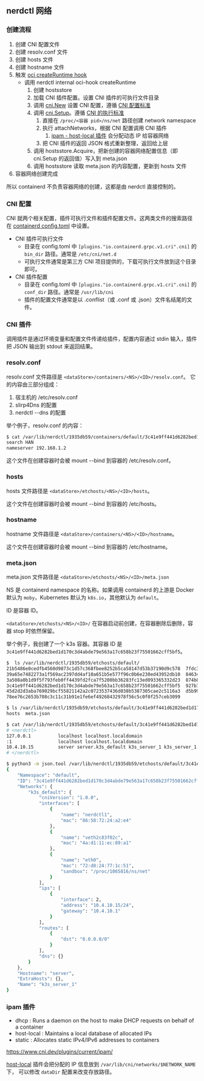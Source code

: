 ## nerdctl 网络

### 创建流程

1. 创建 CNI 配置文件
2. 创建 resolv.conf 文件
3. 创建 hosts 文件
4. 创建 hostname 文件
5. 触发 [oci createRuntime hook](https://github.com/opencontainers/runtime-spec/blob/main/runtime.md)
	- 调用 nerdctl internal oci-hook createRuntime
		1. 创建 hostsstore
		2. 加载 CNI 插件配置。设置 CNI 插件的可执行文件目录
		3. 调用 [cni.New](https://pkg.go.dev/github.com/containerd/go-cni#New) 设置 CNI 配置，遵循 [CNI 配置标准](https://www.cni.dev/docs/spec/#section-1-network-configuration-format)
		4. 调用 [cni.Setup](https://pkg.go.dev/github.com/containerd/go-cni#CNI.Setup)。遵循 [CNI 的执行标准](https://www.cni.dev/docs/spec/#section-3-execution-of-network-configurations)
			1. 直接在 `/proc/<容器 pid>/ns/net` 路径创建 network namespace
			2. 执行 attachNetworks，根据 CNI 配置调用 CNI 插件
				1. [ipam - host-local 插件](https://www.cni.dev/plugins/current/ipam/host-local/) 会分配动态 IP 给容器网络
			3. 把 CNI 插件的返回 JSON 格式重新整理，返回给上层
		5. 调用 hostsstore.Acquire，把新创建的容器网络配置信息（即 cni.Setup 的返回值）写入到 meta.json
		6. 调用 hostsstore 读取 meta.json 的内容配置，更新到 hosts 文件
6. 容器网络创建完成


所以 containerd 不负责容器网络的创建，这都是由 nerdctl 直接控制的。

### CNI 配置

CNI 就两个相关配置，插件可执行文件和插件配置文件。这两类文件的搜索路径在 [containerd config.toml](./containerd.md#config.toml) 中设置。

- CNI 插件可执行文件
  - 目录在 config.toml 中 `[plugins."io.containerd.grpc.v1.cri".cni]` 的 `bin_dir` 路径。通常是 `/etc/cni/net.d`
  - 可执行文件通常是第三方 CNI 项目提供的，下载可执行文件放到这个目录即可。
- CNI 插件配置
  - 目录在 config.toml 中 `[plugins."io.containerd.grpc.v1.cri".cni]` 的 `conf_dir` 路径。通常是 `/usr/lib/cni`
  - 插件的配置文件通常是以 .conflist（或 .conf 或 .json）文件名结尾的文件。

### CNI 插件

调用插件是通过环境变量和配置文件传递给插件，配置内容通过 stdin 输入，插件把 JSON 输出到 stdout 来返回结果。

### resolv.conf

resolv.conf 文件路径是 `<dataStore>/containers/<NS>/<ID>/resolv.conf`。
它的内容由三部分组成：

1. 宿主机的 /etc/resolv.conf
2. slirp4Dns 的配置
3. nerdctl --dns 的配置

举个例子，resolv.conf 的内容：

```sh
$ cat /var/lib/nerdctl/1935db59/containers/default/3c41e9ff441d6282bed1d170c3d4abde79e563a17c658b23f75501662cff5bf5/resolv.conf
search HAN
nameserver 192.168.1.2
```

这个文件在创建容器时会被 mount --bind 到容器的 /etc/resolv.conf。

### hosts

hosts 文件路径是 `<dataStore>/etchosts/<NS>/<ID>/hosts`。

这个文件在创建容器时会被 mount --bind 到容器的 /etc/hosts。

### hostname

hostname 文件路径是 `<dataStore>/containers/<NS>/<ID>/hostname`。

这个文件在创建容器时会被 mount --bind 到容器的 /etc/hostname。

### meta.json

meta.json 文件路径是 `<dataStore>/etchosts/<NS>/<ID>/meta.json`

NS 是 containerd namespace 的名称。如果调用 containerd 的上游是 Docker 默认为 `moby`，Kubernetes 默认为 `k8s.io`，其他默认为 `default`。

ID 是容器 ID。

`<dataStore>/etchosts/<NS>/<ID>/` 在容器启动前创建，在容器删除后删除，容器 stop 时依然保留。

举个例子，我创建了一个 k3s 容器。其容器 ID 是 `3c41e9ff441d6282bed1d170c3d4abde79e563a17c658b23f75501662cff5bf5`。

```sh
$  ls /var/lib/nerdctl/1935db59/etchosts/default/
21b5486e0cedfb4560d9873c1d57c368fbee8252b5ca58147d53b37190d9c578  7fdc35f51709ccbe8f5e84a7dbaf56edb8b7ff9f4644b05fa3e7dd873c4dd0c9
39a65e7482273a1f569ac2397dd4af10a651b5e577f96c0b6e230ed43952db10  846347fb07a6306da611c53136ffec09d04035de2752617976b0ed27b3004ac5
3a508a0b1d9f5f793feb0ff4439fd2fca7f5200bb36283fc13ed093365332d23  874b83075c1c2195e4fcff38dcde77d150411e9d667c43ab776175b041b0304a
3c41e9ff441d6282bed1d170c3d4abde79e563a17c658b23f75501662cff5bf5  927b7fe40db96b7dcfe2955e86922397c407a9956565318ccd527c65d1d2825a
45d2d2d3aba769029bcf55821142a2c0723537436d038b5387305cae2c5116a3  d5b993c9a7e00d182f85f5ba97c331cb6ee99dd75c8f82a7f6b11bbf50ea2018
78ee76c2653b708c3c11c31b91e1fe6ef49268432978f56c5c0f0f257ceb3099

$ ls /var/lib/nerdctl/1935db59/etchosts/default/3c41e9ff441d6282bed1d170c3d4abde79e563a17c658b23f75501662cff5bf5/
hosts  meta.json

$ cat /var/lib/nerdctl/1935db59/etchosts/default/3c41e9ff441d6282bed1d170c3d4abde79e563a17c658b23f75501662cff5bf5/hosts
# <nerdctl>
127.0.0.1          localhost localhost.localdomain
:1                 localhost localhost.localdomain
10.4.10.15         server server.k3s_default k3s_server_1 k3s_server_1.k3s_default
# </nerdctl>

$ python3 -m json.tool /var/lib/nerdctl/1935db59/etchosts/default/3c41e9ff441d6282bed1d170c3d4abde79e563a17c658b23f75501662cff5bf5/meta.json
{
    "Namespace": "default",
    "ID": "3c41e9ff441d6282bed1d170c3d4abde79e563a17c658b23f75501662cff5bf5",
    "Networks": {
        "k3s_default": {
            "cniVersion": "1.0.0",
            "interfaces": [
                {
                    "name": "nerdctl1",
                    "mac": "86:58:72:24:a2:e4"
                },
                {
                    "name": "veth2c83f02c",
                    "mac": "4a:d1:11:ec:89:a1"
                },
                {
                    "name": "eth0",
                    "mac": "72:d8:24:77:1c:51",
                    "sandbox": "/proc/1065816/ns/net"
                }
            ],
            "ips": [
                {
                    "interface": 2,
                    "address": "10.4.10.15/24",
                    "gateway": "10.4.10.1"
                }
            ],
            "routes": [
                {
                    "dst": "0.0.0.0/0"
                }
            ],
            "dns": {}
        }
    },
    "Hostname": "server",
    "ExtraHosts": {},
    "Name": "k3s_server_1"
}
```

### ipam 插件

- dhcp : Runs a daemon on the host to make DHCP requests on behalf of a container
- host-local : Maintains a local database of allocated IPs
- static : Allocates static IPv4/IPv6 addresses to containers

https://www.cni.dev/plugins/current/ipam/

[host-local](https://www.cni.dev/plugins/current/ipam/host-local/) 插件会把分配的 IP 信息放到 `/var/lib/cni/networks/$NETWORK_NAME` 下，
可以修改 `dataDir` 配置来改变存放路径。

